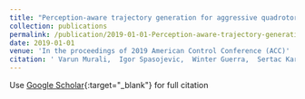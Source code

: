 ```yaml
---
title: "Perception-aware trajectory generation for aggressive quadrotor flight using differential flatness"
collection: publications
permalink: /publication/2019-01-01-Perception-aware-trajectory-generation-for-aggressive-quadrotor-flight-using-differential-flatness
date: 2019-01-01
venue: 'In the proceedings of 2019 American Control Conference (ACC)'
citation: ' Varun Murali,  Igor Spasojevic,  Winter Guerra,  Sertac Karaman, &quot;Perception-aware trajectory generation for aggressive quadrotor flight using differential flatness.&quot; In the proceedings of 2019 American Control Conference (ACC), 2019.'
---
```

Use [Google Scholar](https://scholar.google.com/scholar?q=Perception+aware+trajectory+generation+for+aggressive+quadrotor+flight+using+differential+flatness){:target="_blank"} for full citation